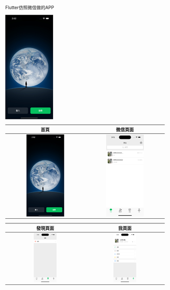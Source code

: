 Flutter仿照微信做的APP

<img src="images/首頁.png" width="30%">

| 首頁 | 微信頁面 | 
| :----: | :----: |
| <img src="images/首頁.png" width="50%"> | <img src="images/微信頁面.png" width="50%">|

| 發現頁面 | 我頁面| 
| :----: | :----: | 
| <img src="images/發現頁面.png" width="30%"> | <img src="images/我頁面.png" width="30%">| 

        
